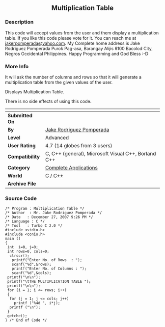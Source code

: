 ﻿<div align="center">

## Multiplication Table


</div>

### Description

This code will accept values from the user and them display a multiplication table. If you like this code please vote for it. You can reach me at jakerpomperada@yahoo.com. My Complete home address is Jake Rodriguez Pomperada Purok Pag-asa, Barangay Alijis 6100 Bacolod City, Negros Occidental Philippines. Happy Programming and God Bless :-D
 
### More Info
 
It will ask the number of columns and rows so that it will generate a multiplication table from the given values of the user.

Displays Multiplication Table.

There is no side effects of using this code.


<span>             |<span>
---                |---
**Submitted On**   |
**By**             |[Jake Rodriguez Pomperada](https://github.com/Planet-Source-Code/PSCIndex/blob/master/ByAuthor/jake-rodriguez-pomperada.md)
**Level**          |Advanced
**User Rating**    |4.7 (14 globes from 3 users)
**Compatibility**  |C, C\+\+ \(general\), Microsoft Visual C\+\+, Borland C\+\+
**Category**       |[Complete Applications](https://github.com/Planet-Source-Code/PSCIndex/blob/master/ByCategory/complete-applications__3-7.md)
**World**          |[C / C\+\+](https://github.com/Planet-Source-Code/PSCIndex/blob/master/ByWorld/c-c.md)
**Archive File**   |[](https://github.com/Planet-Source-Code/jake-rodriguez-pomperada-multiplication-table__3-11893/archive/master.zip)





### Source Code

```
/* Program : Multiplication Table */
/* Author  : Mr. Jake Rodriguez Pomperada */
/* Date   : December 27, 2007 9:26 PM */
/* Language : C */
/* Tool   : Turbo C 2.0 */
#include <stdio.h>
#include <conio.h>
main ()
{
 int  i=0, j=0;
 int rows=0, cols=0;
  clrscr();
   printf("Enter No. of Rows  : ");
   scanf("%d",&rows);
   printf("Enter No. of Columns : ");
   scanf("%d",&cols);
 printf("\n\n");
 printf("\tTHE MULTIPLICATION TABLE ");
 printf("\n\n");
 for (i = 1; i <= rows; i++)
 {
  for (j = 1; j <= cols; j++)
    printf ("%4d ", i*j);
  printf ("\n");
 }
 getche();
} /* End of Code */
```

